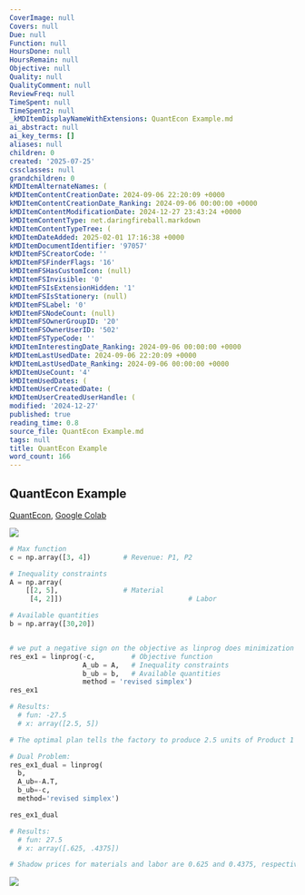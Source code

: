 ```yaml
---
CoverImage: null
Covers: null
Due: null
Function: null
HoursDone: null
HoursRemain: null
Objective: null
Quality: null
QualityComment: null
ReviewFreq: null
TimeSpent: null
TimeSpent2: null
_kMDItemDisplayNameWithExtensions: QuantEcon Example.md
ai_abstract: null
ai_key_terms: []
aliases: null
children: 0
created: '2025-07-25'
cssclasses: null
grandchildren: 0
kMDItemAlternateNames: (
kMDItemContentCreationDate: 2024-09-06 22:20:09 +0000
kMDItemContentCreationDate_Ranking: 2024-09-06 00:00:00 +0000
kMDItemContentModificationDate: 2024-12-27 23:43:24 +0000
kMDItemContentType: net.daringfireball.markdown
kMDItemContentTypeTree: (
kMDItemDateAdded: 2025-02-01 17:16:38 +0000
kMDItemDocumentIdentifier: '97057'
kMDItemFSCreatorCode: ''
kMDItemFSFinderFlags: '16'
kMDItemFSHasCustomIcon: (null)
kMDItemFSInvisible: '0'
kMDItemFSIsExtensionHidden: '1'
kMDItemFSIsStationery: (null)
kMDItemFSLabel: '0'
kMDItemFSNodeCount: (null)
kMDItemFSOwnerGroupID: '20'
kMDItemFSOwnerUserID: '502'
kMDItemFSTypeCode: ''
kMDItemInterestingDate_Ranking: 2024-09-06 00:00:00 +0000
kMDItemLastUsedDate: 2024-09-06 22:20:09 +0000
kMDItemLastUsedDate_Ranking: 2024-09-06 00:00:00 +0000
kMDItemUseCount: '4'
kMDItemUsedDates: (
kMDItemUserCreatedDate: (
kMDItemUserCreatedUserHandle: (
modified: '2024-12-27'
published: true
reading_time: 0.8
source_file: QuantEcon Example.md
tags: null
title: QuantEcon Example
word_count: 166
---
```


## QuantEcon Example

[QuantEcon](https://python.quantecon.org/lp_intro.html), [Google Colab](https://colab.research.google.com/drive/10Hjet_MImjqmyLn3C08aw6mNoG2tsb72#scrollTo=89bd93d8)

![](https://i.imgur.com/Ba5hB8A.png)



```python
# Max function
c = np.array([3, 4])        # Revenue: P1, P2

# Inequality constraints
A = np.array(
    [[2, 5],                # Material
     [4, 2]])								# Labor

# Available quantities
b = np.array([30,20])


# we put a negative sign on the objective as linprog does minimization
res_ex1 = linprog(-c,         # Objective function
                  A_ub = A,   # Inequality constraints
                  b_ub = b,   # Available quantities
                  method = 'revised simplex')
res_ex1

# Results:
  # fun: -27.5
  # x: array([2.5, 5])

# The optimal plan tells the factory to produce 2.5 units of Product 1 and 5 units of Product 2; that generates a maximizing value of revenue of 27.5.
```

```python
# Dual Problem:
res_ex1_dual = linprog(
  b, 
  A_ub=-A.T, 
  b_ub=-c, 
  method='revised simplex')

res_ex1_dual

# Results:
  # fun: 27.5
  # x: array([.625, .4375])

# Shadow prices for materials and labor are 0.625 and 0.4375, respectively.
```

![](https://python.quantecon.org/_images/lp_intro_3_0.png)